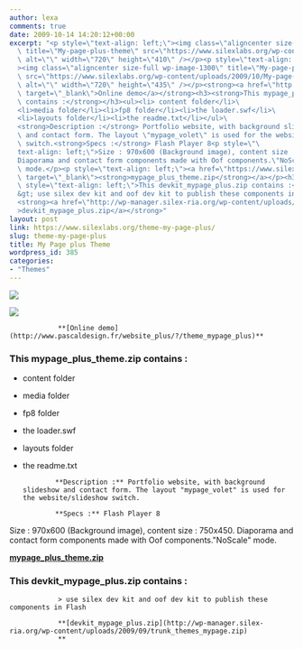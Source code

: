 ```yaml
---
author: lexa
comments: true
date: 2009-10-14 14:20:12+00:00
excerpt: "<p style=\"text-align: left;\"><img class=\"aligncenter size-full wp-image-1299\"\
  \ title=\"My-page-plus-theme\" src=\"https://www.silexlabs.org/wp-content/uploads/2009/10/My-page-plus-theme.jpg\"\
  \ alt=\"\" width=\"720\" height=\"410\" /></p><p style=\"text-align: center;\"\
  ><img class=\"aligncenter size-full wp-image-1300\" title=\"My-page-plus-theme-2\"\
  \ src=\"https://www.silexlabs.org/wp-content/uploads/2009/10/My-page-plus-theme-21.jpg\"\
  \ alt=\"\" width=\"720\" height=\"435\" /></p><strong><a href=\"http://www.pascaldesign.fr/website_plus/?/theme_mypage_plus\"\
  \ target=\"_blank\">Online demo</a></strong><h3><strong>This mypage_plus_theme.zip\
  \ contains :</strong></h3><ul><li> content folder</li>\
  <li>media folder</li><li>fp8 folder</li><li>the loader.swf</li>\
  <li>layouts folder</li><li>the readme.txt</li></ul>\
  <strong>Description :</strong> Portfolio website, with background slideshow\
  \ and contact form. The layout \"mypage_volet\" is used for the website/slideshow\
  \ switch.<strong>Specs :</strong> Flash Player 8<p style=\"\
  text-align: left;\">Size : 970x600 (Background image), content size : 750x450.\
  Diaporama and contact form components made with Oof components.\"NoScale\"\
  \ mode.</p><p style=\"text-align: left;\"><a href=\"https://www.silexlabs.org/wp-content/uploads/2010/12/mypage_plus_theme.zip\"\
  \ target=\"_blank\"><strong>mypage_plus_theme.zip</strong></a></p><h3\
  \ style=\"text-align: left;\">This devkit_mypage_plus.zip contains :</h3>\
  &gt; use silex dev kit and oof dev kit to publish these components in Flash\
  <strong><a href=\"http://wp-manager.silex-ria.org/wp-content/uploads/2009/09/trunk_themes_mypage.zip\"\
  >devkit_mypage_plus.zip</a></strong>"
layout: post
link: https://www.silexlabs.org/theme-my-page-plus/
slug: theme-my-page-plus
title: My Page plus Theme
wordpress_id: 385
categories:
- "Themes"
---
```


![](https://www.silexlabs.org/wp-content/uploads/2009/10/My-page-plus-theme.jpg)




![](https://www.silexlabs.org/wp-content/uploads/2009/10/My-page-plus-theme-21.jpg)


				**[Online demo](http://www.pascaldesign.fr/website_plus/?/theme_mypage_plus)**


### **This mypage_plus_theme.zip contains :**






  * content folder


  * media folder


  * fp8 folder


  * the loader.swf


  * layouts folder


  * the readme.txt


				**Description :** Portfolio website, with background slideshow and contact form. The layout "mypage_volet" is used for the website/slideshow switch.

				**Specs :** Flash Player 8


Size : 970x600 (Background image), content size : 750x450.
				Diaporama and contact form components made with Oof components."NoScale" mode.




[**mypage_plus_theme.zip**](https://www.silexlabs.org/wp-content/uploads/2010/12/mypage_plus_theme.zip)





### This devkit_mypage_plus.zip contains :


				> use silex dev kit and oof dev kit to publish these components in Flash

				**[devkit_mypage_plus.zip](http://wp-manager.silex-ria.org/wp-content/uploads/2009/09/trunk_themes_mypage.zip)
				**
